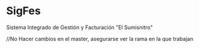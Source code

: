 # SigFes
Sistema Integrado de Gestión y Facturación "El Sumisnitro"

//No Hacer cambios en el master, asegurarse ver la rama en la que trabajan
